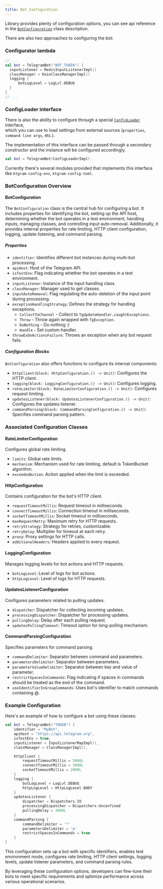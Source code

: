 ```yaml
---
title: Bot Configuration
---
```


Library provides plenty of configuration options, you can see api reference in the [`BotConfiguration`](https://vendelieu.github.io/telegram-bot/telegram-bot/eu.vendeli.tgbot.types.internal.configuration/-bot-configuration/index.html) class description.

There are also two approaches to configuring the bot:

### Configurator lambda

```kotlin
// ...
val bot = TelegramBot("BOT_TOKEN") {
  inputListener = RedisInputListenerImpl()
  classManager = KoinClassManagerImpl()
  logging {
      botLogLevel = LogLvl.DEBUG
  }
}
// ...
```

### ConfigLoader interface

There is also the ability to configure through a special [`ConfigLoader`](https://vendelieu.github.io/telegram-bot/telegram-bot/eu.vendeli.tgbot.interfaces.helper/-config-loader/index.html) interface,<br/> which you can use to load settings from external sources (`properties`, `command line args`, etc.).

The implementation of this interface can be passed through a secondary constructor and the instance will be configured accordingly.

```kotlin
val bot = TelegramBot(ConfigLoaderImpl)
```

Currently there's several modules provided that implements this interface like `ktgram-config-env`, `ktgram-config-toml`.

### BotConfiguration Overview

#### BotConfiguration

The `BotConfiguration` class is the central hub for configuring a bot. It includes properties for identifying the bot, setting up the API host, determining whether the bot operates in a test environment, handling inputs, managing classes, and controlling input auto-removal. Additionally, it provides internal properties for rate limiting, HTTP client configuration, logging, update listening, and command parsing.

##### Properties

- `identifier`: Identifies different bot instances during multi-bot processing.
- `apiHost`: Host of the Telegram API.
- `isTestEnv`: Flag indicating whether the bot operates in a test environment.
- `inputListener`: Instance of the input handling class.
- `classManager`: Manager used to get classes.
- `inputAutoRemoval`: Flag regulating the auto-deletion of the input point during processing.
- `exceptionHandlingStrategy`: Defines the strategy for handling exceptions.
    * `CollectToChannel` - Collect to `TgUpdateHandler.caughtExceptions`.
    * `Throw` - Throw again wrapped with `TgException`.
    * `DoNothing` - Do nothing :)
    * `Handle` - Set custom handler.
- `throwExOnActionsFailure`: Throws an exception when any bot request fails.

##### Configuration Blocks

`BotConfiguration` also offers functions to configure its internal components:

- `httpClient(block: HttpConfiguration.() -> Unit)`: Configures the HTTP client.
- `logging(block: LoggingConfiguration.() -> Unit)`: Configures logging.
- `rateLimiter(block: RateLimiterConfiguration.() -> Unit)`: Configures request limiting.
- `updatesListener(block: UpdatesListenerConfiguration.() -> Unit)`: Configures the updates listener.
- `commandParsing(block: CommandParsingConfiguration.() -> Unit)`: Specifies command parsing pattern.

### Associated Configuration Classes

#### RateLimiterConfiguration

Configures global rate limiting.

- `limits`: Global rate limits.
- `mechanism`: Mechanism used for rate limiting, default is TokenBucket algorithm.
- `exceededAction`: Action applied when the limit is exceeded.

#### HttpConfiguration

Contains configuration for the bot's HTTP client.

- `requestTimeoutMillis`: Request timeout in milliseconds.
- `connectTimeoutMillis`: Connection timeout in milliseconds.
- `socketTimeoutMillis`: Socket timeout in milliseconds.
- `maxRequestRetry`: Maximum retry for HTTP requests.
- `retryStrategy`: Strategy for retries, customizable.
- `retryDelay`: Multiplier for timeout at each retry.
- `proxy`: Proxy settings for HTTP calls.
- `additionalHeaders`: Headers applied to every request.

#### LoggingConfiguration

Manages logging levels for bot actions and HTTP requests.

- `botLogLevel`: Level of logs for bot actions.
- `httpLogLevel`: Level of logs for HTTP requests.

#### UpdatesListenerConfiguration

Configures parameters related to pulling updates.

- `dispatcher`: Dispatcher for collecting incoming updates.
- `processingDispatcher`: Dispatcher for processing updates.
- `pullingDelay`: Delay after each pulling request.
- `updatesPollingTimeout`: Timeout option for long-polling mechanism.

#### CommandParsingConfiguration

Specifies parameters for command parsing.

- `commandDelimiter`: Separator between command and parameters.
- `parametersDelimiter`: Separator between parameters.
- `parameterValueDelimiter`: Separator between key and value of parameter.
- `restrictSpacesInCommands`: Flag indicating if spaces in commands should be treated as the end of the command.
- `useIdentifierInGroupCommands`: Uses bot's identifier to match commands containing @.

### Example Configuration

Here's an example of how to configure a bot using these classes:

```kotlin
val bot = TelegramBot("TOKEN") {
    identifier = "MyBot",
    apiHost = "https://api.telegram.org",
    isTestEnv = true,
    inputListener = InputListenerMapImpl(),
    classManager = ClassManagerImpl(),

    httpClient {
        requestTimeoutMillis = 5000L
        connectTimeoutMillis = 3000L
        socketTimeoutMillis = 2000L
    }
    logging {
        botLogLevel = LogLvl.DEBUG
        httpLogLevel = HttpLogLevel.BODY
    }
    updatesListener {
        dispatcher = Dispatchers.IO
        processingDispatcher = Dispatchers.Unconfined
        pullingDelay = 1000L
    }
    commandParsing {
        commandDelimiter = '*'
        parametersDelimiter = '&'
        restrictSpacesInCommands = true
    }
}
```

This configuration sets up a bot with specific identifiers, enables test environment mode, configures rate limiting, HTTP client settings, logging levels, update listener parameters, and command parsing rules.

By leveraging these configuration options, developers can fine-tune their bots to meet specific requirements and optimize performance across various operational scenarios.